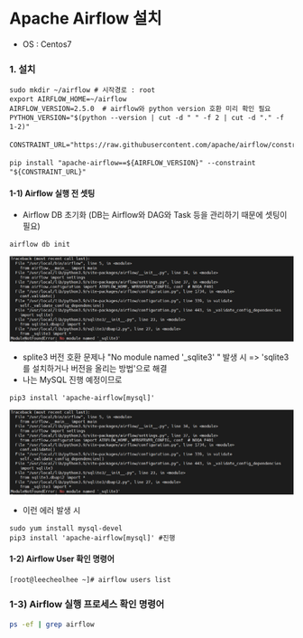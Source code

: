 # Apache Airflow 설치

- OS : Centos7

### 1. 설치

```shell
sudo mkdir ~/airflow # 시작경로 : root
export AIRFLOW_HOME=~/airflow
AIRFLOW_VERSION=2.5.0  # airflow와 python version 호환 미리 확인 필요
PYTHON_VERSION="$(python --version | cut -d " " -f 2 | cut -d "." -f 1-2)"

CONSTRAINT_URL="https://raw.githubusercontent.com/apache/airflow/constraints-${AIRFLOW_VERSION}/constraints-${PYTHON_VERSION}.txt"

pip install "apache-airflow==${AIRFLOW_VERSION}" --constraint "${CONSTRAINT_URL}"
```

#### 1-1) Airflow 실행 전 셋팅

- Airflow DB 초기화  (DB는 Airflow와 DAG와 Task 등을 관리하기 때문에 셋팅이 필요)

```shell
airflow db init 
```

![error_0](./image/error_0.png)

- splite3 버전 호환 문제나 "No module named '_sqlite3' " 발생 시 => 'sqlite3 를 설치하거나 버전을 올리는 방법'으로 해결 
- 나는 MySQL 진행 예정이므로 

```shell
pip3 install 'apache-airflow[mysql]' 
```

![error_1](./image/error_1.png)


- 이런 에러 발생 시

```shell
sudo yum install mysql-devel
pip3 install 'apache-airflow[mysql]' #진행
```

#### 1-2) Airflow User 확인 명령어

```shell
[root@leecheolhee ~]# airflow users list
```



### 1-3) Airflow 실행 프로세스 확인 명령어

```sh
ps -ef | grep airflow

